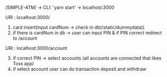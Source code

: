 /SIMPLE-ATM/ -> CLI: 'yarn start' -> localhost:3000

URI : localhost:3000/

1. card insert(input cardNum -> check in db(/static/dummydata))
2. if there is cardNum in db -> user can input PIN & if PIN correct redirect to /account

URI : localhost:3000/account

3. if correct PIN -> select accounts (all accounts are connected that likes Toss app)
4. if select account user can do transaction deposit and withdraw
